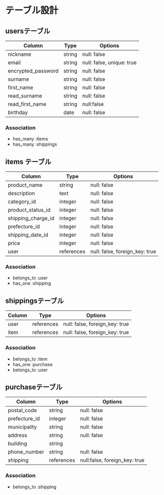# テーブル設計

## usersテーブル 

| Column              | Type    | Options                   |
| ------------------- | --------| --------------------------|
| nickname            | string  | null: false               |
| email               | string  | null: false, unique: true |
| encrypted_password  | string  | null: false               |
| surname             | string  | null: false               |
| first_name          | string  | null: false               |
| read_surname        | string  | null: false               |
| read_first_name     | string  | null:false                |
| birthday            | date    | null: false               |

### Association

- has_many :items
- has_many :shippings

 ## items テーブル

 | Column             | Type       |     Options                    |
 | ---------------    | ---------- | ------------------------------ |
 | product_name       | string     | null: false                    |
 | description        | text       | null: false                    |
 | category_id        | integer    | null: false                    | 
 | product_status_id  | integer    | null: false                    | 
 | shipping_charge_id | integer    | null: false                    |
 | prefecture_id      | integer    | null: false                    |
 | shipping_date_id   | integer    | null: false                    |
 | price              | integer    | null: false                    |
 | user               | references | null: false, foreign_key: true |
 
### Association

- belongs_to :user
- has_one    :shipping

## shippingsテーブル

| Column          | Type       | Options                        |
| --------------- | --------   | -----------                    |
| user            | references | null: false, foreign_key: true |
| item            | references | null: false, foreign_key: true |

### Association
- belongs_to :item
- has_one :purchase
- belongs_to :user

## purchaseテーブル

| Column                 | Type       | Options                       | 
| -------------------    | ---------- | ----------------------------  |
| postal_code            | string     | null: false                   |
| prefecture_id          | integer    | null: false                   |
| municipality           | string     | null: false                   |
| address                | string     | null: false                   |
| building               | string     |                               | 
| phone_number           | string     | null: false                   |
| shipping               | references | null:false, foreign_key: true |

### Association 

- belongs_to :shipping